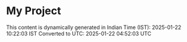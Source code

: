 # My Project

This content is dynamically generated in Indian Time (IST): 2025-01-22 10:22:03 IST
Converted to UTC: 2025-01-22 04:52:03 UTC
